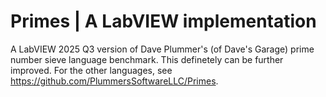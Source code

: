 # Primes | A LabVIEW implementation
A LabVIEW 2025 Q3 version of Dave Plummer's (of Dave's Garage) prime number sieve language benchmark. This definetely can be further improved. For the other languages, see https://github.com/PlummersSoftwareLLC/Primes.
